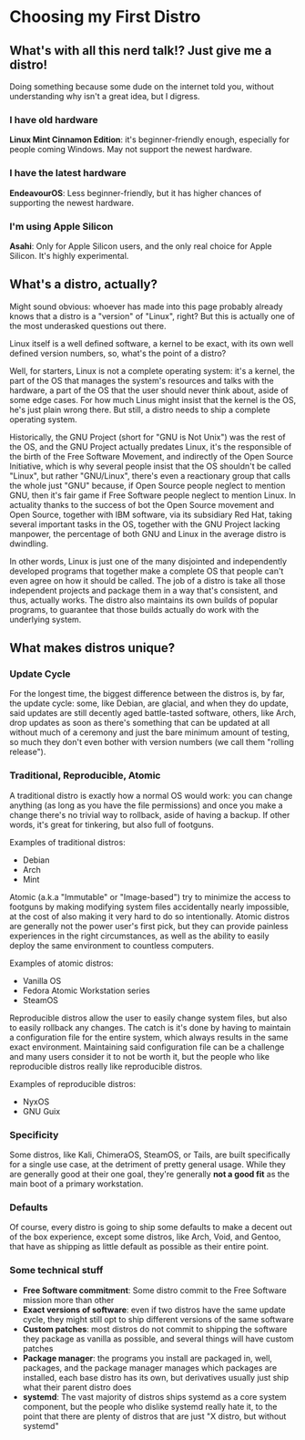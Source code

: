 # Choosing my First Distro

## What's with all this nerd talk!? Just give me a distro!
Doing something because some dude on the internet told you, without understanding why isn't a great idea, but I digress.

### I have old hardware
**Linux Mint Cinnamon Edition**: it's beginner-friendly enough, especially for people coming Windows. May not support the newest hardware.

### I have the latest hardware
**EndeavourOS**: Less beginner-friendly, but it has higher chances of supporting the newest hardware.

### I'm using Apple Silicon
**Asahi**: Only for Apple Silicon users, and the only real choice for Apple Silicon. It's highly experimental.

## What's a distro, actually?

Might sound obvious: whoever has made into this page probably already knows that a distro is a "version" of "Linux", right? But this is actually one of the most underasked questions out there.

Linux itself is a well defined software, a kernel to be exact, with its own well defined version numbers, so, what's the point of a distro?

Well, for starters, Linux is not a complete operating system: it's a kernel, the part of the OS that manages the system's resources and talks with the hardware, a part of the OS that the user should never think about, aside of some edge cases. For how much Linus might insist that the kernel is the OS, he's just plain wrong there. But still, a distro needs to ship a complete operating system.

Historically, the GNU Project (short for "GNU is Not Unix") was the rest of the OS, and the GNU Project actually predates Linux, it's the responsible of the birth of the Free Software Movement, and indirectly of the Open Source Initiative, which is why several people insist that the OS shouldn't be called "Linux", but rather "GNU/Linux", there's even a reactionary group that calls the whole just "GNU" because, if Open Source people neglect to mention GNU, then it's fair game if Free Software people neglect to mention Linux. In actuality thanks to the success of bot the Open Source movement and Open Source, together with IBM software, via its subsidiary Red Hat, taking several important tasks in the OS, together with the GNU Project lacking manpower, the percentage of both GNU and Linux in the average distro is dwindling.

In other words, Linux is just one of the many disjointed and independently developed programs that together make a complete OS that people can't even agree on how it should be called. The job of a distro is take all those independent projects and package them in a way that's consistent, and thus, actually works. The distro also maintains its own builds of popular programs, to guarantee that those builds actually do work with the underlying system.

## What makes distros unique?

### Update Cycle
For the longest time, the biggest difference between the distros is, by far, the update cycle: some, like Debian, are glacial, and when they do update, said updates are still decently aged battle-tasted software, others, like Arch, drop updates as soon as there's something that can be updated at all without much of a ceremony and just the bare minimum amount of testing, so much they don't even bother with version numbers (we call them "rolling release").

### Traditional, Reproducible, Atomic
A traditional distro is exactly how a normal OS would work: you can change anything (as long as you have the file permissions) and once you make a change there's no trivial way to rollback, aside of having a backup. If other words, it's great for tinkering, but also full of footguns.

Examples of traditional distros:
- Debian
- Arch
- Mint

Atomic (a.k.a "Immutable" or "Image-based") try to minimize the access to footguns by making modifying system files accidentally nearly impossible, at the cost of also making it very hard to do so intentionally. Atomic distros are generally not the power user's first pick, but they can provide painless experiences in the right circumstances, as well as the ability to easily deploy the same environment to countless computers.

Examples of atomic distros:
- Vanilla OS
- Fedora Atomic Workstation series
- SteamOS

Reproducible distros allow the user to easily change system files, but also to easily rollback any changes. The catch is it's done by having to maintain a configuration file for the entire system, which always results in the same exact environment. Maintaining said configuration file can be a challenge and many users consider it to not be worth it, but the people who like reproducible distros really like reproducible distros.

Examples of reproducible distros:
- NyxOS
- GNU Guix

### Specificity
Some distros, like Kali, ChimeraOS, SteamOS, or Tails, are built specifically for a single use case, at the detriment of pretty general usage. While they are generally good at their one goal, they're generally **not a good fit** as the main boot of a primary workstation.

### Defaults
Of course, every distro is going to ship some defaults to make a decent out of the box experience, except some distros, like Arch, Void, and Gentoo, that have as shipping as little default as possible as their entire point.

### Some technical stuff

- **Free Software commitment**: Some distro commit to the Free Software mission more than other
- **Exact versions of software**: even if two distros have the same update cycle, they might still opt to ship different versions of the same software
- **Custom patches**: most distros do not commit to shipping the software they package as vanilla as possible, and several things will have custom patches
- **Package manager**: the programs you install are packaged in, well, packages, and the package manager manages which packages are installed, each base distro has its own, but derivatives usually just ship what their parent distro does
- **systemd**: The vast majority of distros ships systemd as a core system component, but the people who dislike systemd really hate it, to the point that there are plenty of distros that are just "X distro, but without systemd"
